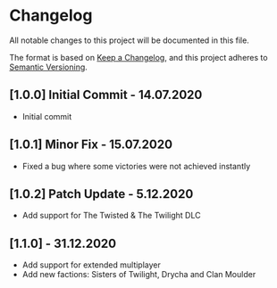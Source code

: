 # Changelog
All notable changes to this project will be documented in this file.

The format is based on [Keep a Changelog](https://keepachangelog.com/en/1.0.0/),
and this project adheres to [Semantic Versioning](https://semver.org/spec/v2.0.0.html).

## [1.0.0] Initial Commit - 14.07.2020

- Initial commit

## [1.0.1] Minor Fix - 15.07.2020

- Fixed a bug where some victories were not achieved instantly
    
## [1.0.2] Patch Update - 5.12.2020

- Add support for The Twisted & The Twilight DLC
    
## [1.1.0] - 31.12.2020

- Add support for extended multiplayer
- Add new factions: Sisters of Twilight, Drycha and Clan Moulder
